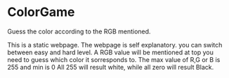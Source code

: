 # ColorGame
Guess the color according to the RGB mentioned.

This is a static webpage. The webpage is self explanatory. you can switch between easy and hard level. 
A RGB value will be mentioned at top you need to guess which color it sorresponds to.
The max value of R,G or B is 255 and min is 0
All 255 will result white, while all zero will result Black.

